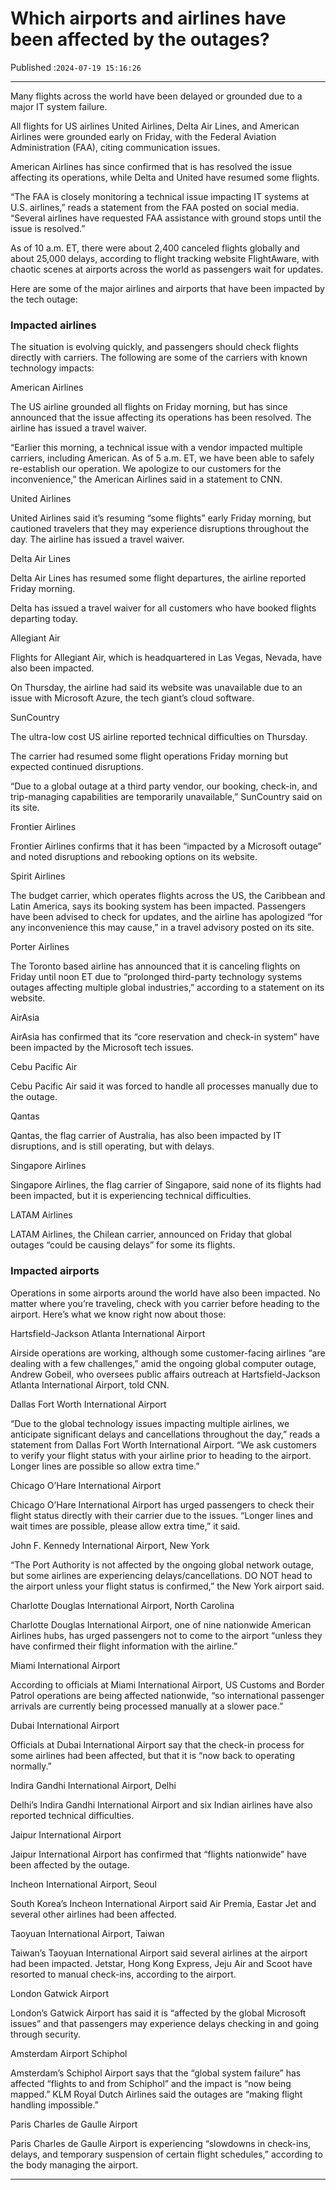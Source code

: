 # Which airports and airlines have been affected by the outages?

Published :`2024-07-19 15:16:26`

---

Many flights across the world have been delayed or grounded due to a major IT system failure.

All flights for US airlines United Airlines, Delta Air Lines, and American Airlines were grounded early on Friday, with the Federal Aviation Administration (FAA), citing communication issues.

American Airlines has since confirmed that is has resolved the issue affecting its operations, while Delta and United have resumed some flights.

“The FAA is closely monitoring a technical issue impacting IT systems at U.S. airlines,” reads a statement from the FAA posted on social media. “Several airlines have requested FAA assistance with ground stops until the issue is resolved.”

As of 10 a.m. ET, there were about 2,400 canceled flights globally and about 25,000 delays, according to flight tracking website FlightAware, with chaotic scenes at airports across the world as passengers wait for updates.

Here are some of the major airlines and airports that have been impacted by the tech outage:

### Impacted airlines

The situation is evolving quickly, and passengers should check flights directly with carriers. The following are some of the carriers with known technology impacts:

American Airlines

The US airline grounded all flights on Friday morning, but has since announced that the issue affecting its operations has been resolved. The airline has issued a travel waiver.

“Earlier this morning, a technical issue with a vendor impacted multiple carriers, including American. As of 5 a.m. ET, we have been able to safely re-establish our operation. We apologize to our customers for the inconvenience,” the American Airlines said in a statement to CNN.

United Airlines

United Airlines said it’s resuming “some flights” early Friday morning, but cautioned travelers that they may experience disruptions throughout the day. The airline has issued a travel waiver.

Delta Air Lines

Delta Air Lines has resumed some flight departures, the airline reported Friday morning.

Delta has issued a travel waiver for all customers who have booked flights departing today.

Allegiant Air

Flights for Allegiant Air, which is headquartered in Las Vegas, Nevada, have also been impacted.

On Thursday, the airline had said its website was unavailable due to an issue with Microsoft Azure, the tech giant’s cloud software.

SunCountry

The ultra-low cost US airline reported technical difficulties on Thursday.

The carrier had resumed some flight operations Friday morning but expected continued disruptions.

“Due to a global outage at a third party vendor, our booking, check-in, and trip-managing capabilities are temporarily unavailable,” SunCountry said on its site.

Frontier Airlines

Frontier Airlines confirms that it has been “impacted by a Microsoft outage” and noted disruptions and rebooking options on its website.

Spirit Airlines

The budget carrier, which operates flights across the US, the Caribbean and Latin America, says its booking system has been impacted. Passengers have been advised to check for updates, and the airline has apologized “for any inconvenience this may cause,” in a travel advisory posted on its site.

Porter Airlines

The Toronto based airline has announced that it is canceling flights on Friday until noon ET due to “prolonged third-party technology systems outages affecting multiple global industries,” according to a statement on its website.

AirAsia

AirAsia has confirmed that its “core reservation and check-in system” have been impacted by the Microsoft tech issues.

Cebu Pacific Air

Cebu Pacific Air said it was forced to handle all processes manually due to the outage.

Qantas

Qantas, the flag carrier of Australia, has also been impacted by IT disruptions, and is still operating, but with delays.

Singapore Airlines

Singapore Airlines, the flag carrier of Singapore, said none of its flights had been impacted, but it is experiencing technical difficulties.

LATAM Airlines

LATAM Airlines, the Chilean carrier, announced on Friday that global outages “could be causing delays” for some its flights.

### Impacted airports

Operations in some airports around the world have also been impacted. No matter where you’re traveling, check with you carrier before heading to the airport. Here’s what we know right now about those:

Hartsfield-Jackson Atlanta International Airport

Airside operations are working, although some customer-facing airlines “are dealing with a few challenges,” amid the ongoing global computer outage, Andrew Gobeil, who oversees public affairs outreach at Hartsfield-Jackson Atlanta International Airport, told CNN.

Dallas Fort Worth International Airport

“Due to the global technology issues impacting multiple airlines, we anticipate significant delays and cancellations throughout the day,” reads a statement from Dallas Fort Worth International Airport. “We ask customers to verify your flight status with your airline prior to heading to the airport. Longer lines are possible so allow extra time.”

Chicago O’Hare International Airport

Chicago O’Hare International Airport has urged passengers to check their flight status directly with their carrier due to the issues. “Longer lines and wait times are possible, please allow extra time,” it said.

John F. Kennedy International Airport, New York

“The Port Authority is not affected by the ongoing global network outage, but some airlines are experiencing delays/cancellations. DO NOT head to the airport unless your flight status is confirmed,” the New York airport said.

Charlotte Douglas International Airport, North Carolina

Charlotte Douglas International Airport, one of nine nationwide American Airlines hubs, has urged passengers not to come to the airport “unless they have confirmed their flight information with the airline.”

Miami International Airport

According to officials at Miami International Airport, US Customs and Border Patrol operations are being affected nationwide, “so international passenger arrivals are currently being processed manually at a slower pace.”

Dubai International Airport

Officials at Dubai International Airport say that the check-in process for some airlines had been affected, but that it is “now back to operating normally.”

Indira Gandhi International Airport, Delhi

Delhi’s Indira Gandhi International Airport and six Indian airlines have also reported technical difficulties.

Jaipur International Airport

Jaipur International Airport has confirmed that “flights nationwide” have been affected by the outage.

Incheon International Airport, Seoul

South Korea’s Incheon International Airport said Air Premia, Eastar Jet and several other airlines had been affected.

Taoyuan International Airport, Taiwan

Taiwan’s Taoyuan International Airport said several airlines at the airport had been impacted. Jetstar, Hong Kong Express, Jeju Air and Scoot have resorted to manual check-ins, according to the airport.

London Gatwick Airport

London’s Gatwick Airport has said it is “affected by the global Microsoft issues” and that passengers may experience delays checking in and going through security.

Amsterdam Airport Schiphol

Amsterdam’s Schiphol Airport says that the “global system failure” has affected “flights to and from Schiphol” and the impact is “now being mapped.” KLM Royal Dutch Airlines said the outages are “making flight handling impossible.”

Paris Charles de Gaulle Airport

Paris Charles de Gaulle Airport is experiencing “slowdowns in check-ins, delays, and temporary suspension of certain flight schedules,” according to the body managing the airport.

---

